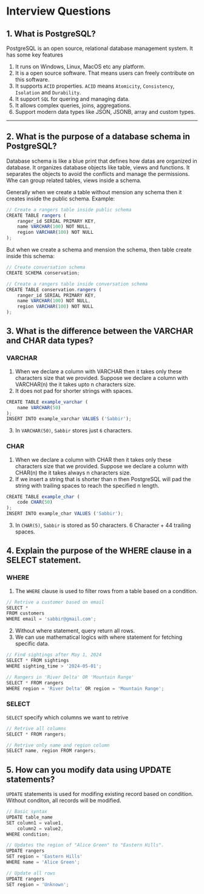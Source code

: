 # Interview Questions

## 1. What is PostgreSQL?

PostgreSQL is an open source, relational database management system. It has some key features 

1. It runs on Windows, Linux, MacOS etc any platform.
2. It is a open source software. That means users can freely contribute on this software.
3. It supports `ACID` properties. `ACID` means `Atomicity`, `Consistency`, `Isolation` and `Durability`.
4. It support `SQL` for quering and managing data.
5. It allows complex queries, joins, aggregations.
6. Support modern data types like JSON, JSONB, array and custom types.

---


## 2. What is the purpose of a database schema in PostgreSQL?

Database schema is like a blue print that defines how datas are organized in database. It organizes database objects like table, views and functions. It separates the objects to avoid the conflicts and manage the permissions. Whe can group related tables, views inside a schema.

Generally when we create a table without mension any schema then it creates inside the public schema. Example:

```ts
// Create a rangers table inside public schema
CREATE TABLE rangers (
    ranger_id SERIAL PRIMARY KEY,
    name VARCHAR(100) NOT NULL,
    region VARCHAR(100) NOT NULL
);
```

But when we create a schema and mension the schema, then table create inside this schema:

```ts
// Create conversation schema
CREATE SCHEMA conservation;

// Create a rangers table inside conversation schema
CREATE TABLE conservation.rangers (
    ranger_id SERIAL PRIMARY KEY,
    name VARCHAR(100) NOT NULL,
    region VARCHAR(100) NOT NULL
);
```


## 3. What is the difference between the VARCHAR and CHAR data types?

### VARCHAR

1. When we declare a column with VARCHAR then it takes only these characters size that we provided. Suppose we declare a column with VARCHAR(n) the it takes upto n characters size. 
2.  It does not pad for shorter strings with spaces.

```ts
CREATE TABLE example_varchar (
    name VARCHAR(50)
);
INSERT INTO example_varchar VALUES ('Sabbir');
```
3. In `VARCHAR(50)`, `Sabbir` stores just `6` characters.

### CHAR

1. When we declare a column with CHAR then it takes only these characters size that we provided. Suppose we declare a column with CHAR(n) the it takes always n characters size.
2. If we insert a string that is shorter than n then PostgreSQL will pad the string with trailing spaces to reach the specified n length.

```ts
CREATE TABLE example_char (
    code CHAR(50)
);
INSERT INTO example_char VALUES ('Sabbir');
```
3. In `CHAR(5)`, `Sabbir` is stored as 50 characters. 6 Character + 44 trailing spaces.


## 4. Explain the purpose of the WHERE clause in a SELECT statement.

### WHERE

1. The `WHERE` clause is used to filter rows from a table based on a condition.

```ts
// Retrive a customer based on email
SELECT *
FROM customers
WHERE email = 'sabbir@gmail.com';
```

2. Without where statement, query return all rows.
3. We can use mathematical logics with where statement for fetching specific data. 

```ts
// Find sightings after May 1, 2024
SELECT * FROM sightings
WHERE sighting_time > '2024-05-01';

// Rangers in 'River Delta' OR 'Mountain Range'
SELECT * FROM rangers
WHERE region = 'River Delta' OR region = 'Mountain Range';
```

### SELECT

`SELECT` specify which columns we want to retrive

```ts
// Retrive all columns
SELECT * FROM rangers;

// Retrive only name and region column
SELECT name, region FROM rangers;
```


## 5. How can you modify data using UPDATE statements?

`UPDATE` statements is used for modifing existing record based on condition. Without conditon, all records will be modified.

```ts
// Basic syntax
UPDATE table_name
SET column1 = value1,
    column2 = value2,
WHERE condition;
```

```ts
// Updates the region of "Alice Green" to "Eastern Hills".
UPDATE rangers
SET region = 'Eastern Hills'
WHERE name = 'Alice Green';

// Update all rows
UPDATE rangers
SET region = 'Unknown';
```